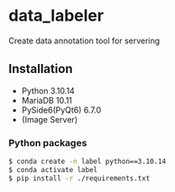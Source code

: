 # data_labeler
Create data annotation tool for servering


## Installation
- Python 3.10.14
- MariaDB 10.11
- PySide6(PyQt6) 6.7.0
- (Image Server)


### Python packages
```bash
$ conda create -n label python==3.10.14
$ conda activate label
$ pip install -r ./requirements.txt
```